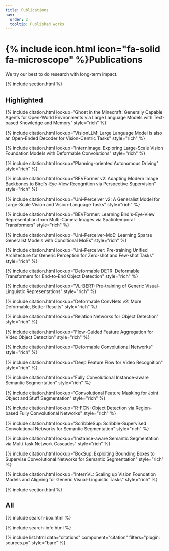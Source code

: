 ```yaml
---
title: Publications
nav:
  order: 2
  tooltip: Published works
---
```


# {% include icon.html icon="fa-solid fa-microscope" %}Publications

We try our best to do research with long-term impact.

{% include section.html %}

## Highlighted

{% include citation.html lookup="Ghost in the Minecraft: Generally Capable Agents for Open-World Environments via Large Language Models with Text-based Knowledge and Memory" style="rich" %}

{% include citation.html lookup="VisionLLM: Large Language Model is also an Open-Ended Decoder for Vision-Centric Tasks" style="rich" %}

{% include citation.html lookup="InternImage: Exploring Large-Scale Vision Foundation Models with Deformable Convolutions" style="rich" %}

{% include citation.html lookup="Planning-oriented Autonomous Driving" style="rich" %}

{% include citation.html lookup="BEVFormer v2: Adapting Modern Image Backbones to Bird's-Eye-View Recognition via Perspective Supervision" style="rich" %}

{% include citation.html lookup="Uni-Perceiver v2: A Generalist Model for Large-Scale Vision and Vision-Language Tasks" style="rich" %}

{% include citation.html lookup="BEVFormer: Learning Bird's-Eye-View Representation from Multi-Camera Images via Spatiotemporal Transformers" style="rich" %}

{% include citation.html lookup="Uni-Perceiver-MoE: Learning Sparse Generalist Models with Conditional MoEs" style="rich" %}

{% include citation.html lookup="Uni-Perceiver: Pre-training Unified Architecture for Generic Perception for Zero-shot and Few-shot Tasks" style="rich" %}

{% include citation.html lookup="Deformable DETR: Deformable Transformers for End-to-End Object Detection" style="rich" %}

{% include citation.html lookup="VL-BERT: Pre-training of Generic Visual-Linguistic Representations" style="rich" %}

{% include citation.html lookup="Deformable ConvNets v2: More Deformable, Better Results" style="rich" %}

{% include citation.html lookup="Relation Networks for Object Detection" style="rich" %}

{% include citation.html lookup="Flow-Guided Feature Aggregation for Video Object Detection" style="rich" %}

{% include citation.html lookup="Deformable Convolutional Networks" style="rich" %}

{% include citation.html lookup="Deep Feature Flow for Video Recognition" style="rich" %}

{% include citation.html lookup="Fully Convolutional Instance-aware Semantic Segmentation" style="rich" %}

{% include citation.html lookup="Convolutional Feature Masking for Joint Object and Stuff Segmentation" style="rich" %}

{% include citation.html lookup="R-FCN: Object Detection via Region-based Fully Convolutional Networks" style="rich" %}

{% include citation.html lookup="ScribbleSup: Scribble-Supervised Convolutional Networks for Semantic Segmentation" style="rich" %}

{% include citation.html lookup="Instance-aware Semantic Segmentation via Multi-task Network Cascades" style="rich" %}

{% include citation.html lookup="BoxSup: Exploiting Bounding Boxes to Supervise Convolutional Networks for Semantic Segmentation" style="rich" %}

{% include citation.html lookup="InternVL: Scaling up Vision Foundation Models and Aligning for Generic Visual-Linguistic Tasks" style="rich" %}

{% include section.html %}

## All

{% include search-box.html %}

{% include search-info.html %}

{% include list.html data="citations" component="citation" filters="plugin: sources.py" style="bare" %}
